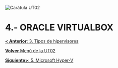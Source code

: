 ![Carátula UT02](imgs/caratula_ut02.png)

# 4.- ORACLE VIRTUALBOX


[**< Anterior**: 3. Tipos de hipervisores](03_tipos_hipervisores.md)

[**Volver** Menú de la UT02](index_UT02.md)

[**Siguiente>**: 5. Microsoft Hyper-V](05_hiper-v.md)